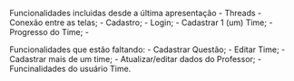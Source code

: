 
Funcionalidades incluidas desde a última apresentação
	- Threads
	- Conexão entre as telas;
	- Cadastro;
	- Login;
	- Cadastrar 1 (um) Time;
	- Progresso do Time;
	- 

Funcionalidades que estão faltando:
	- Cadastrar Questão;
	- Editar Time;
	- Cadastrar mais de um time;
	- Atualizar/editar dados do Professor;
	- Funcinalidades do usuário Time.